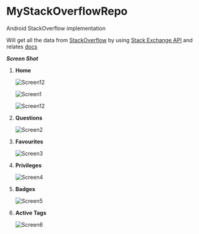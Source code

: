 # MyStackOverflowRepo
Android StackOverflow implementation 

Will get all the data from [StackOverflow](http://stackoverflow.com/users/1114338/m-d) by using [Stack Exchange API](http://api.stackexchange.com/) and relates [docs](http://api.stackexchange.com/docs)

***Screen Shot***

1. **Home**

   ![Screen12](https://github.com/manishpatelgt/MaterialDesignCode/blob/master/MyStacky/device-2015-11-04-120541.png)
 
   ![Screen1](https://github.com/manishpatelgt/MaterialDesignCode/blob/master/MyStacky/device-2015-11-04-120455.png)
  
   ![Screen12](https://github.com/manishpatelgt/MaterialDesignCode/blob/master/MyStacky/device-2015-11-04-120514.png)
   
   
2. **Questions**

   ![Screen2](https://github.com/manishpatelgt/MaterialDesignCode/blob/master/MyStacky/device-2015-11-04-120527.png)
   
   
3. **Favourites**

   ![Screen3](https://github.com/manishpatelgt/MaterialDesignCode/blob/master/MyStacky/device-2015-11-04-120551.png)
   
   
4. **Privileges**

   ![Screen4](https://github.com/manishpatelgt/MaterialDesignCode/blob/master/MyStacky/device-2015-11-04-120611.png)
   
   
5. **Badges**

   ![Screen5](https://github.com/manishpatelgt/MaterialDesignCode/blob/master/MyStacky/device-2015-11-04-120623.png)
   
   
6. **Active Tags**

   ![Screen6](https://github.com/manishpatelgt/MaterialDesignCode/blob/master/MyStacky/device-2015-11-04-120633.png)

